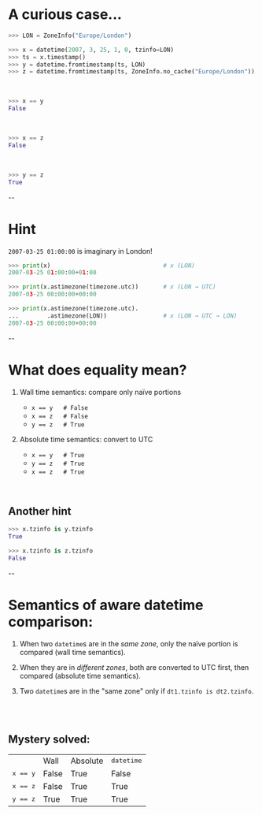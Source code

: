 # A curious case...

```python
>>> LON = ZoneInfo("Europe/London")

>>> x = datetime(2007, 3, 25, 1, 0, tzinfo=LON)
>>> ts = x.timestamp()
>>> y = datetime.fromtimestamp(ts, LON)
>>> z = datetime.fromtimestamp(ts, ZoneInfo.no_cache("Europe/London"))
```
<br/>

```python
>>> x == y
False
```
<fragment/>
<br/>


```python
>>> x == z
False
```
<fragment/>
<br/>

```python
>>> y == z
True
```
<fragment/>

--

# Hint

`2007-03-25 01:00:00` is imaginary in London!

```python
>>> print(x)                                # x (LON)
2007-03-25 01:00:00+01:00

>>> print(x.astimezone(timezone.utc))       # x (LON → UTC)
2007-03-25 00:00:00+00:00

>>> print(x.astimezone(timezone.utc).
...        .astimezone(LON))                # x (LON → UTC → LON)
2007-03-25 00:00:00+00:00
```

--


# What does equality mean?

1. Wall time semantics: compare only naïve portions

    - `x == y   # False`
    - `x == z   # False`
    - `y == z   # True`

2. Absolute time semantics: convert to UTC

    - `x == y   # True`
    - `y == z   # True`
    - `x == z   # True`

<br/>

## Another hint <!-- .element: class="fragment" data-fragment-index="1" -->

```python
>>> x.tzinfo is y.tzinfo
True
```
<!-- .element: class="fragment" data-fragment-index="1" -->

```python
>>> x.tzinfo is z.tzinfo
False
```
<!-- .element: class="fragment" data-fragment-index="1" -->

--

# Semantics of aware datetime comparison:

1. When two `datetime`s are in the *same zone*, only the naïve portion is compared (wall time semantics).

2. When they are in *different zones*, both are converted to UTC first, then compared (absolute time semantics).

3. Two `datetime`s are in the "same zone" only if `dt1.tzinfo is dt2.tzinfo`.

<br/>
<br/>

## Mystery solved: <!-- .element: class="fragment" data-fragment-index="1" -->

<div class="fragment" data-fragment-index="1" style="text-align:center">
<table>
<tr>
    <td></td>
    <td>Wall</td>
    <td>Absolute</td>
    <td><tt>datetime</tt></td>
</tr>
<tr>
    <td><tt>x == y</tt></td>
    <td>False</td>
    <td>True</td>
    <td>False</td>
</tr>
<tr>
    <td><tt>x == z</tt></td>
    <td>False</td>
    <td>True</td>
    <td>True</td>
</tr>
<tr>
    <td><tt>y == z</tt></td>
    <td>True</td>
    <td>True</td>
    <td>True</td>
</tr>
</table>

</div>
